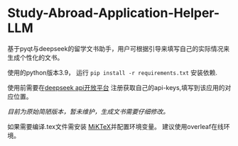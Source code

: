 # Study-Abroad-Application-Helper-LLM
基于pyqt与deepseek的留学文书助手，用户可根据引导来填写自己的实际情况来生成个性化的文书。

使用的python版本3.9，
运行
`pip install -r requirements.txt`
安装依赖.


使用前需要在[deepseek api开放平台](https://platform.deepseek.com/usage)
注册获取自己的api-keys,填写到该应用的对应位置。



*目前为原始简陋版本，暂未维护，生成文书需要仔细修改。*

如果需要编译.tex文件需安装
[MiKTeX](https://miktex.org/download)并配置环境变量。
建议使用overleaf在线环境。